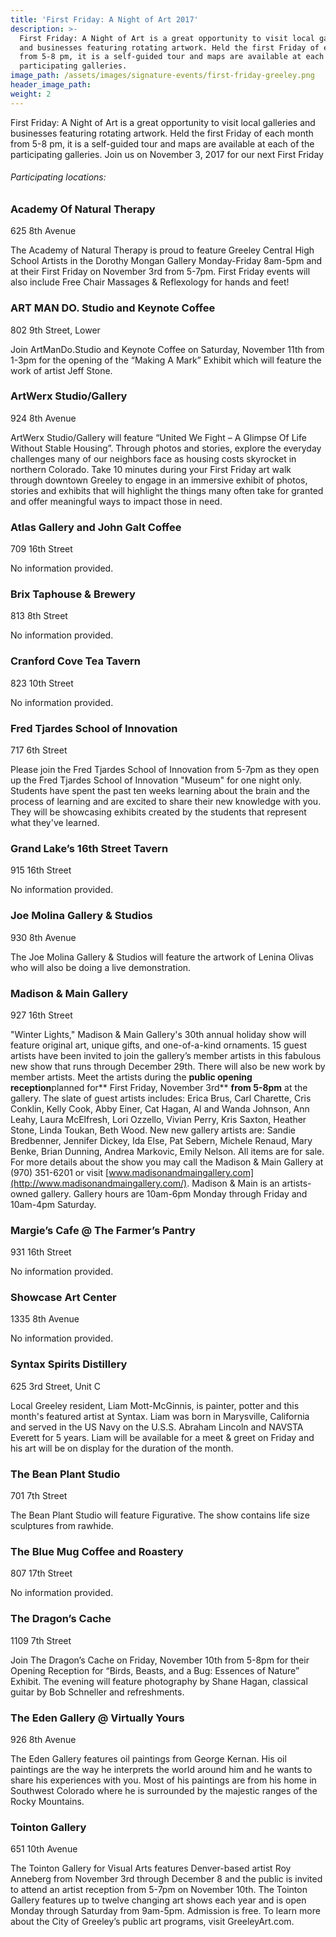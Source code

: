 ```yaml
---
title: 'First Friday: A Night of Art 2017'
description: >-
  First Friday: A Night of Art is a great opportunity to visit local galleries
  and businesses featuring rotating artwork. Held the first Friday of each month
  from 5-8 pm, it is a self-guided tour and maps are available at each of the
  participating galleries.
image_path: /assets/images/signature-events/first-friday-greeley.png
header_image_path:
weight: 2
---
```



First Friday: A Night of Art is a great opportunity to visit local galleries and businesses featuring rotating artwork. Held the first Friday of each month from 5-8 pm, it is a self-guided tour and maps are available at each of the participating galleries. Join us on November 3, 2017 for our next First Friday

###### *Participating locations:*

### Academy Of Natural Therapy

625 8th Avenue

The Academy of Natural Therapy is proud to feature Greeley Central High School Artists in the Dorothy Mongan Gallery Monday-Friday 8am-5pm and at their First Friday on November 3rd from 5-7pm. First Friday events will also include Free Chair Massages & Reflexology for hands and feet!

### ART MAN DO. Studio and Keynote Coffee

802 9th Street, Lower

Join ArtManDo.Studio and Keynote Coffee on Saturday, November 11th from 1-3pm for the opening of the “Making A Mark” Exhibit which will feature the work of artist Jeff Stone.

### ArtWerx Studio/Gallery

924 8th Avenue

ArtWerx Studio/Gallery will feature “United We Fight – A Glimpse Of Life Without Stable Housing”. Through photos and stories, explore the everyday challenges many of our neighbors face as housing costs skyrocket in northern Colorado. Take 10 minutes during your First Friday art walk through downtown Greeley to engage in an immersive exhibit of photos, stories and exhibits that will highlight the things many often take for granted and offer meaningful ways to impact those in need.

### Atlas Gallery and John Galt Coffee

709 16th Street

No information provided.

### Brix Taphouse & Brewery

813 8th Street

No information provided.

### Cranford Cove Tea Tavern

823 10th Street

No information provided.

### Fred Tjardes School of Innovation

717 6th Street

Please join the Fred Tjardes School of Innovation from 5-7pm as they open up the Fred Tjardes School of Innovation "Museum" for one night only. Students have spent the past ten weeks learning about the brain and the process of learning and are excited to share their new knowledge with you. They will be showcasing exhibits created by the students that represent what they've learned.&nbsp;

### Grand Lake’s 16th Street Tavern

915 16th Street

No information provided.

### Joe Molina Gallery & Studios

930 8th Avenue

The Joe Molina Gallery & Studios will feature the artwork of Lenina Olivas who will also be doing a live demonstration.

### Madison & Main Gallery

927 16th Street

"Winter Lights," Madison & Main Gallery's 30th annual holiday show will feature original art, unique gifts, and one-of-a-kind ornaments. 15 guest artists have been invited to join the gallery’s member artists in this fabulous new show that runs through December 29th. There will also be new work by member artists. Meet the artists during the **public opening reception**planned for** First Friday, November 3rd** **from 5-8pm** at the gallery. The slate of guest artists includes: Erica Brus, Carl Charette, Cris Conklin, Kelly Cook, Abby Einer, Cat Hagan, Al and Wanda Johnson, Ann Leahy, Laura McElfresh, Lori Ozzello, Vivian Perry, Kris Saxton, Heather Stone, Linda Toukan, Beth Wood. New new gallery artists are: Sandie Bredbenner, Jennifer Dickey, Ida Else, Pat Sebern, Michele Renaud, Mary Benke, Brian Dunning, Andrea Markovic, Emily Nelson. All items are for sale. For more details about the show you may call the Madison & Main Gallery at (970) 351-6201 or visit [www.madisonandmaingallery.com](http://www.madisonandmaingallery.com/). Madison & Main is an artists-owned gallery. Gallery hours are 10am-6pm Monday through Friday and 10am-4pm Saturday.

### Margie’s Cafe @ The Farmer’s Pantry

931 16th Street

No information provided.

### Showcase Art Center

1335 8th Avenue

No information provided.

### Syntax Spirits Distillery

625 3rd Street, Unit C

Local Greeley resident, Liam Mott-McGinnis, is painter, potter and this month's featured artist at Syntax. Liam was born in Marysville, California and served in the US Navy on the U.S.S. Abraham Lincoln and NAVSTA Everett for 5 years. Liam will be available for a meet & greet on Friday and his art will be on display for the duration of the month.

### The Bean Plant Studio

701 7th Street

The Bean Plant Studio will feature Figurative. The show contains life size sculptures from rawhide.

### The Blue Mug Coffee and Roastery

807 17th Street

No information provided.

### The Dragon’s Cache

1109 7th Street

Join The Dragon’s Cache on Friday, November 10th from 5-8pm for their Opening Reception for “Birds, Beasts, and a Bug: Essences of Nature” Exhibit. The evening will feature photography by Shane Hagan, classical guitar by Bob Schneller and refreshments.

### The Eden Gallery @ Virtually Yours

926 8th Avenue

The Eden Gallery features oil paintings from George Kernan. His oil paintings are the way he interprets the world around him and he wants to share his experiences with you. Most of his paintings are from his home in Southwest Colorado where he is surrounded by the majestic ranges of the Rocky Mountains.

### Tointon Gallery

651 10th Avenue

The Tointon Gallery for Visual Arts features Denver-based artist Roy Anneberg from November 3rd through December 8 and the public is invited to attend an artist reception from 5-7pm on November 10th. The Tointon Gallery features up to twelve changing art shows each year and is open Monday through Saturday from 9am-5pm. Admission is free. To learn more about the City of Greeley’s public art programs, visit GreeleyArt.com.